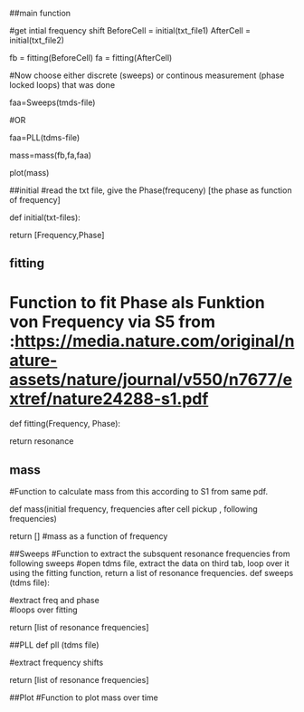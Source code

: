 
##main function

#get intial frequency shift
BeforeCell = initial(txt_file1)
AfterCell = initial(txt_file2)

fb = fitting(BeforeCell)
fa = fitting(AfterCell)

#Now choose either discrete (sweeps) or continous measurement (phase locked loops) that was done

faa=Sweeps(tmds-file)

#OR

faa=PLL(tdms-file)

mass=mass(fb,fa,faa)

plot(mass)

##initial
#read the txt file, give the Phase(frequceny) [the phase as function of frequency]


def initial(txt-files):


return [Frequency,Phase]



## fitting
# Function to fit Phase als Funktion von Frequency  via S5 from :https://media.nature.com/original/nature-assets/nature/journal/v550/n7677/extref/nature24288-s1.pdf

def fitting(Frequency, Phase):


return resonance



## mass
#Function to calculate mass from this according to S1 from same pdf. 

def mass(initial frequency, frequencies after cell pickup , following frequencies)


return []   #mass as a function of frequency


##Sweeps
#Function to extract the subsquent resonance frequencies from following sweeps
#open tdms file, extract the data on third tab, loop over it using the fitting function, return a list of resonance frequencies.
def sweeps (tdms file):
    
#extract freq and phase    
#loops over fitting

return [list of resonance frequencies] 

##PLL
def pll (tdms file)

#extract frequency shifts

return [list of resonance frequencies]
    
##Plot
#Function to plot mass over time
